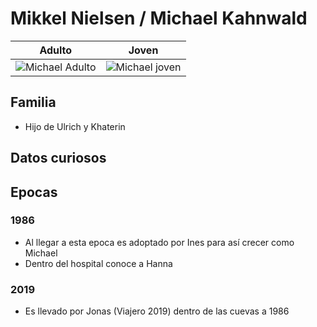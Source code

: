 # Mikkel Nielsen / Michael Kahnwald

| Adulto | Joven
| --- | ---
| <img src="https://vignette.wikia.nocookie.net/dark-netflix/images/6/64/Closeup_-_Michael.jpg/revision/latest/scale-to-width-down/350?cb=20171227115304" alt="Michael Adulto"> | <img src="https://vignette.wikia.nocookie.net/dark-netflix/images/4/4b/Closeup_-_Mikkel.jpg/revision/latest/scale-to-width-down/350?cb=20180110095055" alt="Michael joven">

## Familia

* Hijo de Ulrich y Khaterin

## Datos curiosos

## Epocas

### 1986

* Al llegar a esta epoca es adoptado por Ines para así crecer como Michael
* Dentro del hospital conoce a Hanna

### 2019

* Es llevado por Jonas (Viajero 2019) dentro de las cuevas a 1986
